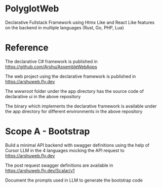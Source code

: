 # PolyglotWeb

 Declarative Fullstack Framework using Htmx Like and React Like features on the backend in multiple languages (Rust, Go, PHP, Lua)

# Reference

The declarative C# framework is published in https://github.com/Arshu/AssembleWebApps

The web project using the declarative framework is published in https://arshuweb.fly.dev

The wwwroot folder under the app directory has the source code of declarative ui in the above repository

The binary which implements the declarative framework is available under the app directory for different environments in the above repository

# Scope A - Bootstrap

Build a minimal API backend with swagger definitions using the help of Cursor LLM in the 4 languages mocking the API request to https://arshuweb.fly.dev

The post request swagger definitions are available in https://arshuweb.fly.dev/Scalar/v1

Document the prompts used in LLM to generate the bootstrap code

